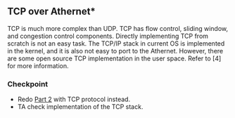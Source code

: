 ## TCP over Athernet*

TCP is much more complex than UDP. TCP has flow control, sliding window, and congestion control components. Directly implementing TCP from scratch is not an easy task. The TCP/IP stack in current OS is implemented in the kernel, and it is also not easy to port to the Athernet. However, there are some open source TCP implementation in the user space. Refer to [4] for more information.

### Checkpoint
- Redo [Part 2](/project_3/part_2.md) with TCP protocol instead.
- TA check implementation of the TCP stack.
